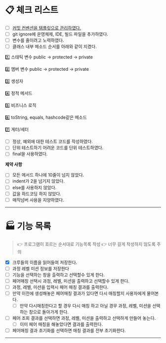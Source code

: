 # 📋 체크 리스트

- [ ]  [커밋 컨벤션을 템플릿으로 관리하였다.](https://goto-pangyo.tistory.com/202)
- [ ]  git ignore에 운영체제, IDE, 빌드 파일을 추가하였다.
- [ ]  변수를 줄이려고 노력하였다.
- [ ]  클래스 내부 메소드 순서를 아래와 같이 지켰다.

  1️⃣ 스태틱 변수 public → protected → private

  2️⃣ 멤버 변수 public → protected → private

  3️⃣ 생성자

  4️⃣ 정적 메서드

  5️⃣ 비즈니스 로직

  6️⃣ toString, equals, hashcode같은 메소드

  7️⃣ 게터/세터

- [ ]  정상, 예외에 대한 테스트 코드를 작성하였다.
- [ ]  단위 테스트하기 어려운 코드를 단위 테스트하였다.
- [ ]  final을 사용하였다.

**제약 사항**

- [ ]  모든 메서드 하나에 10줄이 넘지 않았다.
- [ ]  indent가 2을 넘기지 않았다.
- [ ]  else를 사용하지 않았다.
- [ ]  값을 하드코딩 하지 않았다.
- [ ]  매직넘버 사용을 지양하였다.

---

# 🏭 기능 목록

> 👉 프로그램이 흐르는 순서대로 기능목록 작성
👉 너무 길게 작성하지 않도록 주의
>
- [x]  크루들의 이름을 읽어들여 저장한다.
- [ ]  과정 레벨 미션 정보를 저장한다
- [ ]  기능을 선택하는 창을 출력하고 선택할수 있게 한다.
- [ ]  페어매칭 선택시 과정, 레벨, 미션을 출력하고 선택할수 있게 한다.
- [ ]  과정, 레벨, 미션을 입력시 페어 매칭 결과를 출력한다.
- [ ]  만약 이전에 생성해놓은 페어매칭 결과가 있다면 다시 매칭할지 사용자에게 물어본다.
    - [ ]  만약 다시매칭한다고 할 경우 다시 매칭 하고 아닐 경우 과정, 레벨, 미션을 선택하는 창으로 돌아가게 한다.
- [ ]  페어 조회 결과를 선택하면 과정, 레벨, 미션을 출력하고 선택하게 만들어 놓는다.
    - [ ]  이미 페어 매칭을 해놓았다면 결과를 출력한다.
- [ ]  페어매칭 결과 초기화를 선택하면 매칭 결과를 전부 초기화한다.

---